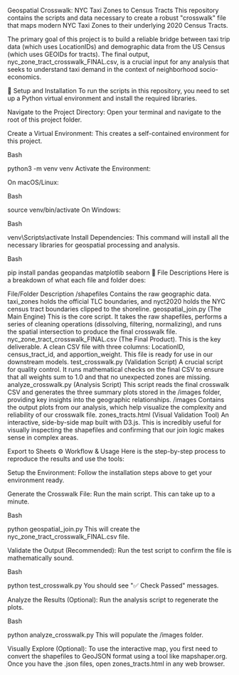 Geospatial Crosswalk: NYC Taxi Zones to Census Tracts
This repository contains the scripts and data necessary to create a robust "crosswalk" file that maps modern NYC Taxi Zones to their underlying 2020 Census Tracts.

The primary goal of this project is to build a reliable bridge between taxi trip data (which uses LocationIDs) and demographic data from the US Census (which uses GEOIDs for tracts). The final output, nyc_zone_tract_crosswalk_FINAL.csv, is a crucial input for any analysis that seeks to understand taxi demand in the context of neighborhood socio-economics.

🚀 Setup and Installation
To run the scripts in this repository, you need to set up a Python virtual environment and install the required libraries.

Navigate to the Project Directory:
Open your terminal and navigate to the root of this project folder.

Create a Virtual Environment:
This creates a self-contained environment for this project.

Bash

python3 -m venv venv
Activate the Environment:

On macOS/Linux:

Bash

source venv/bin/activate
On Windows:

Bash

venv\Scripts\activate
Install Dependencies:
This command will install all the necessary libraries for geospatial processing and analysis.

Bash

pip install pandas geopandas matplotlib seaborn
📁 File Descriptions
Here is a breakdown of what each file and folder does:

File/Folder	Description
/shapefiles	Contains the raw geographic data. taxi_zones holds the official TLC boundaries, and nyct2020 holds the NYC census tract boundaries clipped to the shoreline.
geospatial_join.py	(The Main Engine) This is the core script. It takes the raw shapefiles, performs a series of cleaning operations (dissolving, filtering, normalizing), and runs the spatial intersection to produce the final crosswalk file.
nyc_zone_tract_crosswalk_FINAL.csv	(The Final Product). This is the key deliverable. A clean CSV file with three columns: LocationID, census_tract_id, and apportion_weight. This file is ready for use in our downstream models.
test_crosswalk.py	(Validation Script) A crucial script for quality control. It runs mathematical checks on the final CSV to ensure that all weights sum to 1.0 and that no unexpected zones are missing.
analyze_crosswalk.py	(Analysis Script) This script reads the final crosswalk CSV and generates the three summary plots stored in the /images folder, providing key insights into the geographic relationships.
/images	Contains the output plots from our analysis, which help visualize the complexity and reliability of our crosswalk file.
zones_tracts.html	(Visual Validation Tool) An interactive, side-by-side map built with D3.js. This is incredibly useful for visually inspecting the shapefiles and confirming that our join logic makes sense in complex areas.

Export to Sheets
⚙️ Workflow & Usage
Here is the step-by-step process to reproduce the results and use the tools:

Setup the Environment: Follow the installation steps above to get your environment ready.

Generate the Crosswalk File: Run the main script. This can take up to a minute.

Bash

python geospatial_join.py
This will create the nyc_zone_tract_crosswalk_FINAL.csv file.

Validate the Output (Recommended): Run the test script to confirm the file is mathematically sound.

Bash

python test_crosswalk.py
You should see "✅ Check Passed" messages.

Analyze the Results (Optional): Run the analysis script to regenerate the plots.

Bash

python analyze_crosswalk.py
This will populate the /images folder.

Visually Explore (Optional): To use the interactive map, you first need to convert the shapefiles to GeoJSON format using a tool like mapshaper.org. Once you have the .json files, open zones_tracts.html in any web browser.
